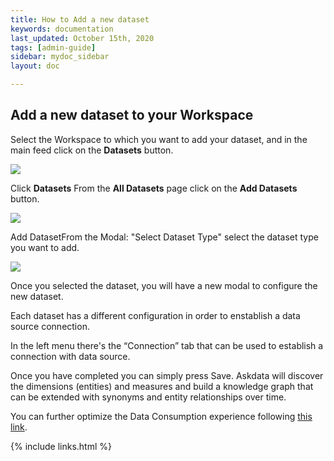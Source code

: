 ```yaml
---
title: How to Add a new dataset
keywords: documentation
last_updated: October 15th, 2020
tags: [admin-guide]
sidebar: mydoc_sidebar
layout: doc

---
```


## Add a new dataset to your Workspace

Select the Workspace to which you want to add your dataset, and in the main feed click on the **Datasets** button.

![](https://uploads-ssl.webflow.com/5dff758010bfa7356f98e395/5f1ee2f92f5cd23c1b7d2af5_01%20-%20Add%20Dataset.png)

Click **Datasets** From the **All Datasets** page click on the **Add Datasets** button.

![](https://uploads-ssl.webflow.com/5dff758010bfa7356f98e395/5f1eedf4e65b165439c0fc19_02-add%20dataset%20button.png)

Add DatasetFrom the Modal: "Select Dataset Type" select the dataset type you want to add.

![](https://uploads-ssl.webflow.com/5dff758010bfa7356f98e395/5f1ef199e65b161a2dc105e8_dataset%20modal.png)

Once you selected the dataset, you will have a new modal to configure the new dataset. 

Each dataset has a different configuration in order to enstablish a data source connection.

In the left menu there's the “Connection” tab that can be used to establish a connection with data source.

Once you have completed you can simply press Save. Askdata will discover the dimensions (entities) and measures and build a knowledge graph that can be extended with synonyms and entity relationships over time.

You can further optimize the Data Consumption experience following [this link](/docs/how-to-configure-your-dataset).

{% include links.html %}
